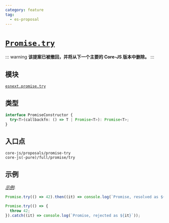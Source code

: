 ```yaml
---
category: feature
tag:
  - es-proposal
---
```


# [`Promise.try`](https://github.com/tc39/proposal-promise-try)

::: warning
**该提案已被撤回，并将从下一个主要的 Core-JS 版本中删除。**
:::

## 模块

[`esnext.promise.try`](https://github.com/zloirock/core-js/blob/master/packages/core-js/modules/esnext.promise.try.js)

## 类型

```ts
interface PromiseConstructor {
  try<T>(callbackfn: () => T | Promise<T>): Promise<T>;
}
```

## 入口点

```
core-js/proposals/promise-try
core-js(-pure)/full/promise/try
```

## 示例

[_示例_](https://goo.gl/k5GGRo):

```js
Promise.try(() => 42).then((it) => console.log(`Promise, resolved as ${it}`));

Promise.try(() => {
  throw 42;
}).catch((it) => console.log(`Promise, rejected as ${it}`));
```
